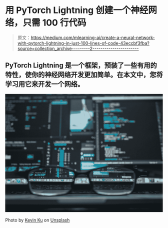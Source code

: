 # 用 PyTorch Lightning 创建一个神经网络，只需 100 行代码

> 原文：<https://medium.com/mlearning-ai/create-a-neural-network-with-pytorch-lightning-in-just-100-lines-of-code-43eccbf3fba?source=collection_archive---------2----------------------->

## PyTorch Lightning 是一个框架，预装了一些有用的特性，使你的神经网络开发更加简单。在本文中，您将学习用它来开发一个网络。

![](img/ee3f563441ac3cb792a979762b35cf56.png)

Photo by [Kevin Ku](https://unsplash.com/@ikukevk?utm_source=medium&utm_medium=referral) on [Unsplash](https://unsplash.com?utm_source=medium&utm_medium=referral)